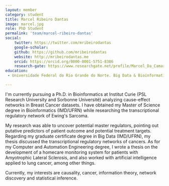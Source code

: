 ```yaml
---
layout: member
category: student
title: Marcel Ribeiro Dantas
image: marcel.jpg
role: PhD Student
permalink: 'team/marcel-ribeiro-dantas'
social:
    twitter: https://twitter.com/mribeirodantas
    google-scholar:
    github: https://github.com/mribeirodantas
    website: http://mribeirodantas.me
    orcid: https://orcid.org/0000-0001-5751-8386
    research-gate: https://www.researchgate.net/profile/Marcel_Da_Camara_Ribeiro-Dantas
education:
 - Universidade Federal do Rio Grande do Norte. Big Data & Bioinformatics

---
```


I'm currently pursuing a Ph.D. in Bioinformatics at Institut Curie (PSL Research University and Sorbonne Université) analyzing cause-effect networks in Breast Cancer datasets. I have obtained my Master of Science degree in Bioinformatics (IMD/UFRN) while researching the transcriptional regulatory network of Ewing's Sarcoma.

My research was able to uncover potential master regulators, pointing out putative predictors of patient outcome and potential treatment targets. Regarding my graduate certificate degree in Big Data (IMD/UFRN), my thesis discussed the transcriptional regulatory networks of cancers. As for my Computer and Automation Engineering degree, I wrote a thesis on the development of a homecare monitoring system for patients with Amyotrophic Lateral Sclerosis, and also worked with artificial intelligence applied to lung cancer, among other things.

Currently, my interests are causality, cancer, information theory, network discovery and statistical inference.
